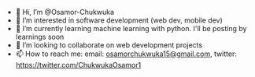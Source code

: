 - 👋 Hi, I’m @Osamor-Chukwuka
- 👀 I’m interested in software development (web dev, mobile dev)
- 🌱 I’m currently learning machine learning with python. I'll be posting by learnings soon 
- 💞️ I’m looking to collaborate on web development projects
- 📫 How to reach me: email: osamorchukwuka15@gmail.com, twitter: https://twitter.com/ChukwukaOsamor1
<!-- [![trophy](https://github-profile-trophy.vercel.app/?username=Osamor-Chukwuka)](https://github.com/ryo-ma/github-profile-trophy) -->
<!---
Osamor-Chukwuka/Osamor-Chukwuka is a ✨ special ✨ repository because its `README.md` (this file) appears on your GitHub profile.
You can click the Preview link to take a look at your changes.
--->
